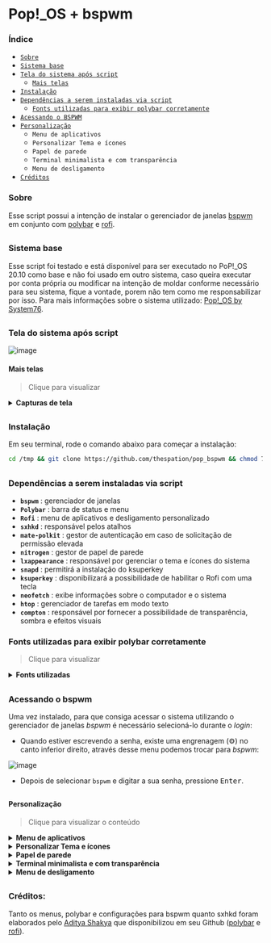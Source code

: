 # Pop!_OS + bspwm

### Índice

- [`Sobre`](#sobre)
- [`Sistema base`](sistema-base)
- [`Tela do sistema após script`](#tela-do-sistema-após-script)
   - [`Mais telas`](#mais-telas)
- [`Instalação`](#instalação)<br>
- [`Dependências a serem instaladas via script`](#dependências-a-serem-instaladas-via-script)
   - [`Fonts utilizadas para exibir polybar corretamente`](#fonts-utilizadas-para-exibir-polybar-corretamente)
- [`Acessando o BSPWM`](#acessando-o-bspwm)
- [`Personalização`](#personalização)
   - `Menu de aplicativos`
   - 	`Personalizar Tema e ícones`
   - 	`Papel de parede`
   - 	`Terminal minimalista e com transparência`
   - 	`Menu de desligamento`
- [`Créditos`](#créditos)


### Sobre

Esse script possui a intenção de instalar o gerenciador de janelas [bspwm](https://github.com/baskerville/bspwm) em conjunto com [polybar](https://github.com/polybar/polybar) e [rofi](https://github.com/davatorium/rofi).

##

### Sistema base

Esse script foi testado e está disponível para ser executado no PoP!_OS 20.10 como base e não foi usado em outro sistema, caso queira executar por conta própria ou modificar na intenção de moldar conforme necessário para seu sistema, fique a vontade, porem não tem como me responsabilizar por isso. Para mais informações sobre o sistema utilizado: [Pop!_OS by System76](https://pop.system76.com/).

##

### Tela do sistema após script

![image](https://user-images.githubusercontent.com/84329097/118705462-a39ce500-b7ee-11eb-8429-061b1ddaa841.png)


#### Mais telas
> Clique para visualizar
<details>
<summary><b>Capturas de tela</b></summary>
<br>
  
![image](https://user-images.githubusercontent.com/84329097/118722356-73f7d800-b802-11eb-8c71-e84761ba609e.png)

![image](https://user-images.githubusercontent.com/84329097/118722373-79edb900-b802-11eb-9778-2e4f3cc93999.png)

![image](https://user-images.githubusercontent.com/84329097/118722392-7fe39a00-b802-11eb-9cbb-3a4dd69922e5.png)

![image](https://user-images.githubusercontent.com/84329097/118722448-8a059880-b802-11eb-81c9-24bc27c50971.png)

![image](https://user-images.githubusercontent.com/84329097/118722465-8eca4c80-b802-11eb-8968-4a7d2d187cbe.png)

![image](https://user-images.githubusercontent.com/84329097/118723443-d1d8ef80-b803-11eb-8e30-b4b41343b54b.png)

</details>

##

### Instalação
Em seu terminal, rode o comando abaixo para começar a instalação:

```bash
cd /tmp && git clone https://github.com/thespation/pop_bspwm && chmod 755 pop_bspwm/* -R && cd pop_bspwm/ && ./instalar.sh
```

##

### Dependências a serem instaladas via script

- **`bspwm`** : gerenciador de janelas
- **`Polybar`** : barra de status e menu
- **`Rofi`** : menu de aplicativos e desligamento personalizado
- **`sxhkd`** : responsável pelos atalhos
- **`mate-polkit`** : gestor de autenticação em caso de solicitação de permissão elevada
- **`nitrogen`** : gestor de papel de parede
- **`lxappearance`** : responsável por gerenciar o tema e ícones do sistema
- **`snapd`** : permitirá a instalação do ksuperkey
- **`ksuperkey`** : disponibilizará a possibilidade de habilitar o Rofi com uma tecla
- **`neofetch`** : exibe informações sobre o computador e o sistema
- **`htop`** : gerenciador de tarefas em modo texto
- **`compton`** : responsável por fornecer a possibilidade de transparência, sombra e efeitos visuais

### Fonts utilizadas para exibir polybar corretamente
> Clique para visualizar
<details>
<summary><b>Fonts utilizadas</b></summary>

Fontes usadas por esse tema:

**`Fontes para texto`**

- Iosevka Nerd Font
- Fantasque Sans Mono
- Noto Sans
- Droid Sans
- Terminus

**`Fontes para ícones`**

- Iosevka Nerd Font
- Icomoon Feather
- Material Icons
- Waffle (Siji)

</details>

##

### Acessando o bspwm
Uma vez instalado, para que consiga acessar o sistema utilizando o gerenciador de janelas *bspwm* é necessário selecioná-lo durante o *login*:
- Quando estiver escrevendo a senha, existe uma engrenagem (:gear:) no canto inferior direito, através desse menu podemos trocar para *bspwm*:

![image](https://user-images.githubusercontent.com/84329097/118713444-51f95800-b7f8-11eb-9f69-539adfd75b48.png)

- Depois de selecionar `bspwm` e digitar a sua senha, pressione <kbd>Enter</kbd>.

##

#### Personalização
> Clique para visualizar o conteúdo
<details>
<summary><b>Menu de aplicativos</b></summary>

Seu sistema iniciará sem papel de parede, um tema bem feio e com alguns detalhes faltando refinamento.

temos 3 formas de acessar o menu de aplicativos (Rofi):
- `Maneira 1`:

![image](https://user-images.githubusercontent.com/84329097/118716007-b74e4880-b7fa-11eb-91ea-9dbb6a607344.png)

Por esse ícone no canto superior esquerdo.

- `Maneira 2`: Pressionando a tecla <kbd>Super</kbd> (também conhecida por tecla Windows) ou

- `Maneira 3`: pressionando <kbd>Alt</kbd> + <kbd>F1</kbd>

##
</details>
  
<details>
<summary><b>Personalizar Tema e ícones</b></summary>

Com Rofi aberto, escreva *personalizar* e abra o app:

![image](https://user-images.githubusercontent.com/84329097/118718425-99361780-b7fd-11eb-9d46-14fd8b6a520c.png)


Fique a vontade para selecionar o tema desejado, selecionei o *Pop-dark*:

![image](https://user-images.githubusercontent.com/84329097/118718512-b4a12280-b7fd-11eb-8e04-a35e27fe80be.png)

Para o *Tema de ícones* escolhi *Pop*:

![image](https://user-images.githubusercontent.com/84329097/118718572-c71b5c00-b7fd-11eb-8a5d-66e0cb1841d7.png)

clique em <kbd>Aplicar</kbd> para que as alterações entrem em vigor.

##
</details>

<details>
<summary><b>Papel de parede</b></summary>

No menu de aplicativos, escreva *nitrogen* para buscar:

![image](https://user-images.githubusercontent.com/84329097/118718846-1c576d80-b7fe-11eb-97ad-aa62dc2a00d2.png)

Com o app aberto, clique em *Preferences*

![image](https://user-images.githubusercontent.com/84329097/118718931-35601e80-b7fe-11eb-81ea-6deedfcc5f59.png)

Clique em *Add*:

![image](https://user-images.githubusercontent.com/84329097/118718985-46a92b00-b7fe-11eb-9123-d8f05b64885e.png)

Para facilitar a nossa vida, clique em *File System*, pressione <kbd>Ctrl</kbd> + <kbd>l</kbd> para que possa digitar o endereço na barra, cole: `/usr/share/background/` e clique em Select:

![image](https://user-images.githubusercontent.com/84329097/118719117-70625200-b7fe-11eb-813f-0078715ba45d.png)

Com a pasta adicionada, clique em *OK*:

![image](https://user-images.githubusercontent.com/84329097/118719335-c0d9af80-b7fe-11eb-9494-59beb1c93f03.png)

Com isso perceberá que aparecem os mesmos papeis de parede que o PopOs com gnome apresenta, após selecionar, clique em *Apply*:

![image](https://user-images.githubusercontent.com/84329097/118719415-d8189d00-b7fe-11eb-953c-b4920d4a7e39.png)

obs: para fechar a janela, pressione <kbd>Super</kbd> + <kbd>c</kbd>.

##
</details>


<details>
<summary><b>Terminal minimalista e com transparência</b></summary>

Para abrir o terminal, pressione  <kbd>Super</kbd> +  <kbd>Enter</kbd>

Com o terminal aberto, clique com o botão direito do mouse na área do seu terminal e clique em *Preferências*:

![image](https://user-images.githubusercontent.com/84329097/118720337-db605880-b7ff-11eb-94e2-3deeff207cf4.png)

Na aba *Texto*, gosto de deixar a fonte em 9 e mudar a *Forma do Cursor* para *Sublinhado*

![image](https://user-images.githubusercontent.com/84329097/118720441-f92dbd80-b7ff-11eb-8b51-48578b0795c1.png)

Na aba *Cores* marque a opção *Use transparent background* e ajuste conforme desejado:

![image](https://user-images.githubusercontent.com/84329097/118720542-18c4e600-b800-11eb-9a6a-5a9b2d2d7e73.png)

Na *Rolagem* desmarque a opção *Mostrar barra de rolagem*

![image](https://user-images.githubusercontent.com/84329097/118720595-2e3a1000-b800-11eb-9ebe-efc957cede06.png)

No menu *Geral* desmarque a opção *Mostrar por padrão barra de menu em novas janelas*

![image](https://user-images.githubusercontent.com/84329097/118720658-44e06700-b800-11eb-89ea-99157ce62419.png)

Tudo configurado, pode fechar o terminal com <kbd>Super</kbd> + <kbd>c</kbd> e pode reabrir (<kbd>Super</kbd> + <kbd>Enter</kbd> ) para ver como ficou. Deve ficar desta forma:

![image](https://user-images.githubusercontent.com/84329097/118720775-680b1680-b800-11eb-8b73-4c3ec38ca6e0.png)

##
</details>

<details>
<summary><b>Menu de desligamento</b></summary>

No canto superior direito existe um botão vermelho com a função de ter as seguintes possibilidades: Bloquear a tela, Deixar o computador em espera, Sair (logoff), Reiniciar e Desligar:

![image](https://user-images.githubusercontent.com/84329097/118721077-c59f6300-b800-11eb-9f52-c6aeffa87672.png)

Uma vez escolhida uma função, *Sair* por exemplo, o sistema pede uma confirmação:

![image](https://user-images.githubusercontent.com/84329097/118721133-dd76e700-b800-11eb-85dc-624e8c7817f6.png)

O sistema foi configurado para entender as seguintes alternativas:

![image](https://user-images.githubusercontent.com/84329097/118721167-e667b880-b800-11eb-9ee8-efe28a38f93e.png)

Observação: para utilizar as funções Bloquear e Em espera é necessário ter instalado o betterlockscreen ([link com instruções de instalação](https://github.com/pavanjadhaw/betterlockscreen#installation)).

</details>

##
### Créditos:
Tanto os menus, polybar e configurações para bspwm quanto sxhkd foram elaborados pelo [Aditya Shakya](https://github.com/adi1090x) que disponibilizou em seu Github ([polybar](https://github.com/adi1090x/polybar-themes) e [rofi](https://github.com/adi1090x/rofi)).
